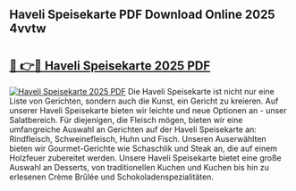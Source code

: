 ## Haveli Speisekarte PDF Download Online 2025 4vvtw

# <h2><a href="http://gcau8kn.nevu.top/?p=Haveli+Speisekarte">🔗 👉🔴 Haveli Speisekarte 2025 PDF</a></h2>

[![Haveli Speisekarte 2025 PDF](https://i.imgur.com/dBaPXMq.png)](http://gcau8kn.nevu.top/?p=Haveli+Speisekarte)
Die Haveli Speisekarte ist nicht nur eine Liste von Gerichten, sondern auch die Kunst, ein Gericht zu kreieren. Auf unserer Haveli Speisekarte bieten wir leichte und neue Optionen an - unser Salatbereich. Für diejenigen, die Fleisch mögen, bieten wir eine umfangreiche Auswahl an Gerichten auf der Haveli Speisekarte an: Rindfleisch, Schweinefleisch, Huhn und Fisch. Unseren Auserwählten bieten wir Gourmet-Gerichte wie Schaschlik und Steak an, die auf einem Holzfeuer zubereitet werden. Unsere Haveli Speisekarte bietet eine große Auswahl an Desserts, von traditionellen Kuchen und Kuchen bis hin zu erlesenen Crème Brûlée und Schokoladenspezialitäten.
